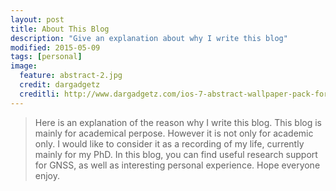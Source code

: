```yaml
---
layout: post
title: About This Blog
description: "Give an explanation about why I write this blog"
modified: 2015-05-09
tags: [personal]
image:
  feature: abstract-2.jpg
  credit: dargadgetz
  creditli: http://www.dargadgetz.com/ios-7-abstract-wallpaper-pack-for-iphone-5-and-ipod-touch-retina/
---
```


>Here is an explanation of the reason why I write this blog. This blog is mainly for academical perpose. However it is not only for academic only. I would like to consider it as a recording of my life, currently mainly for my PhD. In this blog, you can find useful research support for GNSS, as well as interesting personal experience. Hope everyone enjoy.

<!-- more -->

